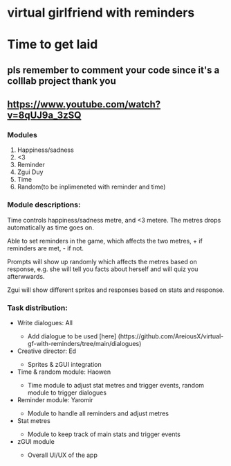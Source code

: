 # virtual girlfriend with reminders
# Time to get laid

## pls remember to comment your code since it's a colllab project thank you

## https://www.youtube.com/watch?v=8qUJ9a_3zSQ

### Modules
<ol>
  <li>Happiness/sadness</li>
  <li><3</li>
  <li>Reminder</li>
  <li>Zgui Duy</li>
  <li>Time</li>
  <li>Random(to be inplimeneted with reminder and time)</li>
 </ol>

### Module descriptions:
Time controls happiness/sadness metre, and <3 metere. The metres drops automatically as time goes on.

Able to set reminders in the game, which affects the two metres, + if reminders are met, - if not.

Prompts will show up randomly which affects the metres based on response, e.g. she will tell you facts about herself and will quiz you afterwwards.

Zgui will show different sprites and responses based on stats and response.

### Task distribution:

<ul>
  <li>Write dialogues: All</li>
    <ul>
      <li>Add dialogue to be used [here] (https://github.com/AreiousX/virtual-gf-with-reminders/tree/main/dialogues)</li>
    </ul>
  <li>Creative director: Ed</li>
    <ul>
      <li>Sprites & zGUI integration</li>
    </ul>
  <li>Time & random module: Haowen</li>
    <ul>
      <li>Time module to adjust stat metres and trigger events, random module to trigger dialogues</li>
    </ul>
  <li>Reminder module: Yaromir</li>
    <ul>
      <li>Module to handle all reminders and adjust metres</li>
    </ul>
  <li>Stat metres</li>
    <ul>
      <li>Module to keep track of main stats and trigger events</li>
    </ul>
  <li>zGUI module</li>
      <ul>
      <li>Overall UI/UX of the app</li>
    </ul>
</ul>
